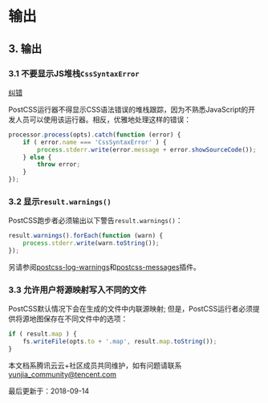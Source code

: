 # 输出

## 3. 输出

### 3.1 不要显示JS堆栈`CssSyntaxError`

[纠错](javascript:;)

PostCSS运行器不得显示CSS语法错误的堆栈跟踪，因为不熟悉JavaScript的开发人员可以使用该运行器。相反，优雅地处理这样的错误：

```javascript
processor.process(opts).catch(function (error) {
    if ( error.name === 'CssSyntaxError' ) {
        process.stderr.write(error.message + error.showSourceCode());
    } else {
        throw error;
    }
});
```

### 3.2 显示`result.warnings()`

PostCSS跑步者必须输出以下警告`result.warnings()`：

```javascript
result.warnings().forEach(function (warn) {
    process.stderr.write(warn.toString());
});
```

另请参阅[postcss-log-warnings](https://github.com/davidtheclark/postcss-log-warnings)和[postcss-messages](https://github.com/postcss/postcss-messages)插件。

### 3.3 允许用户将源映射写入不同的文件

PostCSS默认情况下会在生成的文件中内联源映射; 但是，PostCSS运行者必须提供将源地图保存在不同文件中的选项：

```javascript
if ( result.map ) {
    fs.writeFile(opts.to + '.map', result.map.toString());
}
```

本文档系腾讯云云+社区成员共同维护，如有问题请联系 yunjia_community@tencent.com

最后更新于：2018-09-14